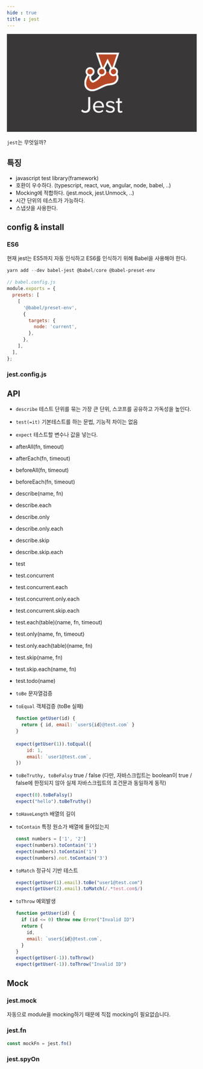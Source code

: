 ```yaml
---
hide : true
title : jest
---
```




![image-20210331023740269](jest.assets/image-20210331023740269.png)

`jest`는 무엇일까?  



## 특징

- javascript test library(framework)
- 호환이 우수하다. (typescript, react, vue, angular, node,  babel, ..)
- Mocking에 적합하다. (jest.mock, jest.Unmock, ..)
- 시간 단위의 테스트가 가능하다. 
- 스냅샷을 사용한다.



## config & install

### ES6

현재 jest는 ES5까지 자동 인식하고 ES6를 인식하기 위해 Babel을 사용해야 한다.

```powershell
yarn add --dev babel-jest @babel/core @babel-preset-env
```

```js
// babel.config.js
module.exports = {
  presets: [
    [
      '@babel/preset-env',
      {
        targets: {
          node: 'current',
        },
      },
    ],
  ],
};
```



### jest.config.js



## API

- `describe` 테스트 단위를 묶는 가장 큰 단위, 스코프를 공유하고 가독성을 높인다.

- `test(=it)` 기본테스트를 하는 문법, 기능적 차이는 없음

- `expect` 테스트할 변수나 값을 넣는다.

- afterAll(fn, timeout)

- afterEach(fn, timeout)

- beforeAll(fn, timeout)

- beforeEach(fn, timeout)

- describe(name, fn)

- describe.each

- describe.only

- describe.only.each

- describe.skip

- describe.skip.each

- test

- test.concurrent

- test.concurrent.each

- test.concurrent.only.each

- test.concurrent.skip.each

- test.each(table)(name, fn, timeout)

- test.only(name, fn, timeout)

- test.only.each(table)(name, fn)

- test.skip(name, fn)

- test.skip.each(name, fn)

- test.todo(name)

- `toBe` 문자열검증

- `toEqual` 객체검증 (toBe 실패)

  ```js
  function getUser(id) {
    return { id, email: `user${id}@test.com` }
  }
   
  expect(getUser(1)).toEqual({
      id: 1,
      email: `user1@test.com`,
  })
  ```

- `toBeTruthy, toBeFalsy` true / false 
  (다만, 자바스크립트는 boolean이 true / false에 한정되지 않아 실제 자바스크립트의 조건문과 동일하게 동작)

  ```js
  expect(0).toBeFalsy()
  expect("hello").toBeTruthy()
  ```

- `toHaveLength` 배열의 길이

- `toContain` 특정 원소가 배열에 들어있는지 

  ```js
  const numbers = ['1', '2']
  expect(numbers).toContain('1')
  expect(numbers).toContain('1')
  expect(numbers).not.toContain('3')
  ```

- `toMatch` 정규식 기반 테스트

  ```js
  expect(getUser(1).email).toBe("user1@test.com")
  expect(getUser(2).email).toMatch(/.*test.com$/)
  ```

- `toThrow` 예외발생

  ```js
  function getUser(id) {
    if (id <= 0) throw new Error("Invalid ID")
    return {
      id,
      email: `user${id}@test.com`,
    }
  }
  expect(getUser(-1)).toThrow()
  expect(getUser(-1)).toThrow("Invalid ID")
  ```









## Mock

### jest.mock

자동으로 module을 mocking하기 때문에 직접 mocking이 필요없습니다.



### jest.fn

```js
const mockFn = jest.fn()
```



### jest.spyOn


